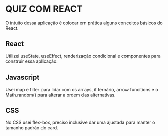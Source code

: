 # QUIZ COM REACT
O intuito dessa aplicação é colocar em prática alguns conceitos básicos do React.

## React

Utilizei useState, useEffect, renderização condicional e componentes para construir essa aplicação.

## Javascript

Usei map e filter para lidar com os arrays, if ternário, arrow funcitions e o Math.random() para alterar a ordem das alternativas.

## CSS

No CSS usei flex-box, preciso inclusive dar uma ajustada para manter o tamanho padrão do card.